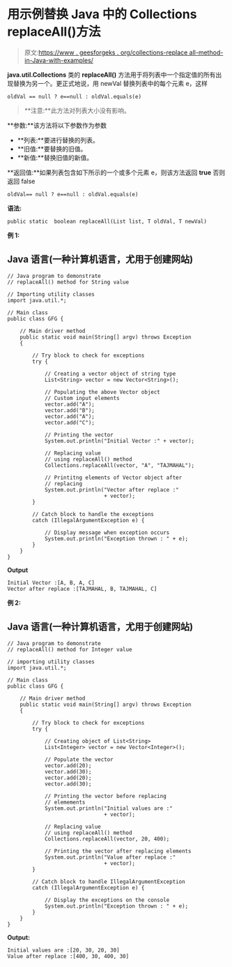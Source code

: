 # 用示例替换 Java 中的 Collections replaceAll()方法

> 原文:[https://www . geesforgeks . org/collections-replace all-method-in-Java-with-examples/](https://www.geeksforgeeks.org/collections-replaceall-method-in-java-with-examples/)

**java.util.Collections** 类的 **replaceAll()** 方法用于将列表中一个指定值的所有出现替换为另一个。更正式地说，用 newVal 替换列表中的每个元素 e，这样

```
oldVal == null ? e==null : oldVal.equals(e) 
```

> **注意:**此方法对列表大小没有影响。

**参数:**该方法将以下参数作为参数

*   **列表:**要进行替换的列表。
*   **旧值:**要替换的旧值。
*   **新值:**替换旧值的新值。

**返回值:**如果列表包含如下所示的一个或多个元素 e，则该方法返回 **true** 否则返回 false

```
oldVal== null ? e==null : oldVal.equals(e)
```

**语法:**

```
public static  boolean replaceAll(List list, T oldVal, T newVal)
```

**例 1:**

## Java 语言(一种计算机语言，尤用于创建网站)

```
// Java program to demonstrate
// replaceAll() method for String value

// Importing utility classes
import java.util.*;

// Main class
public class GFG {

    // Main driver method
    public static void main(String[] argv) throws Exception
    {

        // Try block to check for exceptions
        try {

            // Creating a vector object of string type
            List<String> vector = new Vector<String>();

            // Populating the above Vector object
            // Custom input elements
            vector.add("A");
            vector.add("B");
            vector.add("A");
            vector.add("C");

            // Printing the vector
            System.out.println("Initial Vector :" + vector);

            // Replacing value
            // using replaceAll() method
            Collections.replaceAll(vector, "A", "TAJMAHAL");

            // Printitng elements of Vector object after
            // replacing
            System.out.println("Vector after replace :"
                               + vector);
        }

        // Catch block to handle the exceptions
        catch (IllegalArgumentException e) {

            // Display message when exception occurs
            System.out.println("Exception thrown : " + e);
        }
    }
}
```

**Output**

```
Initial Vector :[A, B, A, C]
Vector after replace :[TAJMAHAL, B, TAJMAHAL, C]
```

**例 2:**

## Java 语言(一种计算机语言，尤用于创建网站)

```
// Java program to demonstrate
// replaceAll() method for Integer value

// importing utility classes
import java.util.*;

// Main class
public class GFG {

    // Main driver method
    public static void main(String[] argv) throws Exception
    {

        // Try block to check for exceptions
        try {

            // Creating object of List<String>
            List<Integer> vector = new Vector<Integer>();

            // Populate the vector
            vector.add(20);
            vector.add(30);
            vector.add(20);
            vector.add(30);

            // Printing the vector before replacing
            // elemements
            System.out.println("Initial values are :"
                               + vector);

            // Replacing value
            // using replaceAll() method
            Collections.replaceAll(vector, 20, 400);

            // Printing the vector after replacing elements
            System.out.println("Value after replace :"
                               + vector);
        }

        // Catch block to handle IllegalArgumentException
        catch (IllegalArgumentException e) {

            // Display the exceptions on the console
            System.out.println("Exception thrown : " + e);
        }
    }
}
```

**Output:** 

```
Initial values are :[20, 30, 20, 30]
Value after replace :[400, 30, 400, 30]
```
